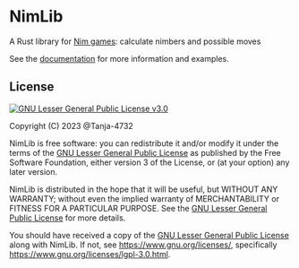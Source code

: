 # NimLib

A Rust library for [Nim games](https://en.wikipedia.org/wiki/Nim): calculate nimbers and possible moves

See the [documentation](https://docs.rs/nimlib) for more information and examples.

## License

[![GNU Lesser General Public License v3.0](https://www.gnu.org/graphics/lgplv3-with-text-154x68.png)](https://www.gnu.org/licenses/lgpl-3.0.html)

Copyright (C) 2023 @Tanja-4732

NimLib is free software: you can redistribute it and/or modify it under the terms of the [GNU Lesser General Public License](/LICENSE.md) as published by the Free Software Foundation, either version 3 of the License, or (at your option) any later version.

NimLib is distributed in the hope that it will be useful, but WITHOUT ANY WARRANTY; without even the implied warranty of MERCHANTABILITY or FITNESS FOR A PARTICULAR PURPOSE. See the [GNU Lesser General Public License](/LICENSE.md) for more details.

You should have received a copy of the [GNU Lesser General Public License](/LICENSE.md) along with NimLib. If not, see <https://www.gnu.org/licenses/>, specifically <https://www.gnu.org/licenses/lgpl-3.0.html>.
